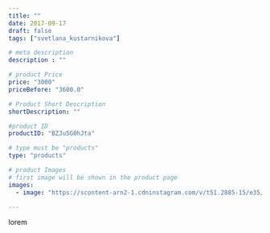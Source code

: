 ```yaml
---
title: ""
date: 2017-09-17
draft: false
tags: ["svetlana_kustarnikova"]

# meta description
description : ""

# product Price
price: "3000"
priceBefore: "3600.0"

# Product Short Description
shortDescription: ""

#product ID
productID: "BZJu5G0hJta"

# type must be "products"
type: "products"

# product Images
# first image will be shown in the product page
images:
  - image: "https://scontent-arn2-1.cdninstagram.com/v/t51.2885-15/e35/21690744_520074001669634_2819779233939718144_n.jpg?se=7&tp=1&_nc_ht=scontent-arn2-1.cdninstagram.com&_nc_cat=102&_nc_ohc=9_8xBw_XdD4AX_WiTWY&ccb=7-4&oh=c5d8184083529624c29c36349140065e&oe=6081820C&ig_cache_key=MTYwNjAyMDk3NjYwNzUzMzkxNA%3D%3D.2-ccb7-4"

---
```

lorem
